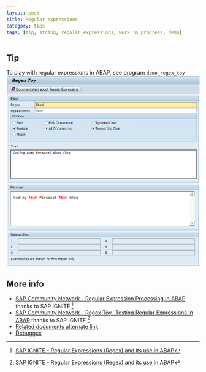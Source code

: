 ```yaml
---
layout: post
title: Regular expressions
category: tips
tags: [tip, string, regular expressions, work in progress, demo]
---
```


## Tip

To play with regular expressions in ABAP, see program `demo_regex_toy`
![demo_regex_toy running](/assets/2015-01-14-regular-expressions/demo_regex_toy.png)


## More info

 * [SAP Community Network - Regular Expression Processing in ABAP](http://scn.sap.com/docs/DOC-10319) thanks to SAP IGNITE [^1]
 * [SAP Community Network - Regex Toy- Testing Regular Expressions In ABAP](http://scn.sap.com/docs/DOC-10291) thanks to SAP IGNITE [^1]
 * [Related documents alternate link](https://www.google.es/search?as_q=Regular+Expression+Processing+in+ABAP&as_sitesearch=sdn.sap.com)
 * [Debuggex](https://www.debuggex.com)


[^1]: [SAP IGNITE - Regular Expressions (Regex) and its use in ABAP](http://sapignite.com/regex-in-abap/)
